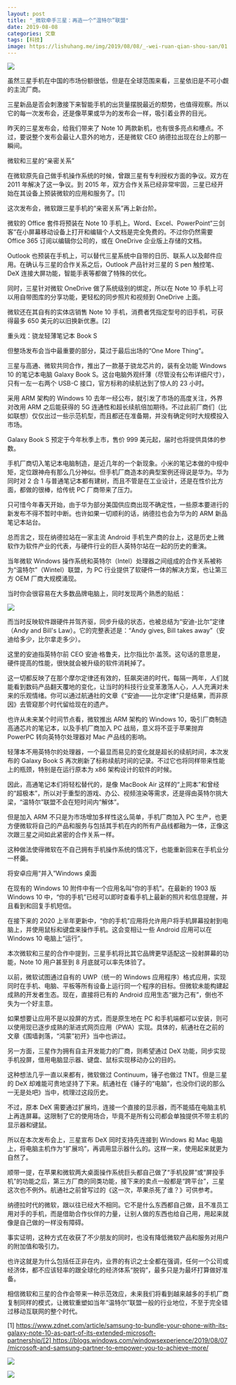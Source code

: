 ```yaml
---
layout: post
title: "_微软牵手三星：再造一个“温特尔”联盟"
date: 2019-08-08
categories: 文章
tags: [科技]
image: https://lishuhang.me/img/2019/08/08/_-wei-ruan-qian-shou-san/01.jpg
---
```


![](https://lishuhang.me/img/2019/08/08/_-wei-ruan-qian-shou-san/01.jpg)

虽然三星手机在中国的市场份额很低，但是在全球范围来看，三星依旧是不可小觑的主流厂商。

三星新品是否会刺激接下来智能手机的出货量摆脱最近的颓势，也值得观察。所以它的每一次发布会，还是像苹果或华为的发布会一样，吸引着业界的目光。

昨天的三星发布会，给我们带来了 Note 10 两款新机，也有很多亮点和槽点。不过，要说整个发布会最让人意外的地方，还是微软 CEO 纳德拉出现在台上的那一瞬间。

微软和三星的“亲密关系”

在微软原先自己做手机操作系统的时候，曾跟三星有专利授权方面的争议。双方在 2011 年解决了这一争议。到 2015 年，双方合作关系已经非常牢固，三星已经开始在其设备上预装微软的应用和服务了。[1]

这次发布会，微软跟三星手机的“亲密关系”再上新台阶。

微软的 Office 套件将预装在 Note 10 手机上。Word、Excel、PowerPoint“三剑客”在小屏幕移动设备上打开和编辑个人文档是完全免费的。不过你仍然需要 Office 365 订阅以编辑你公司的，或在 OneDrive 企业版上存储的文档。

Outlook 也预装在手机上，可以替代三星系统中自带的日历、联系人以及邮件应用。在确认与三星的合作关系之后，Outlook 产品针对三星的 S pen 触控笔、DeX 连接大屏功能，智能手表等都做了特殊的优化。

同时，三星针对微软 OneDrive 做了系统级别的绑定，所以在 Note 10 手机上可以用自带图库的分享功能，更轻松的同步照片和视频到 OneDrive 上面。

微软还在其自有的实体店销售 Note 10 手机，消费者凭指定型号的旧手机，可获得最多 650 美元的以旧换新优惠。[2]

重头戏：骁龙轻薄笔记本 Book S

但整场发布会当中最重要的部分，莫过于最后出场的“One More Thing”。

三星与高通、微软共同合作，推出了一款基于骁龙芯片的，装有全功能 Windows 10 的笔记本电脑 Galaxy Book S。这台电脑外观纤薄（尽管没有公布详细尺寸），只有一左一右两个 USB-C 接口，官方标称的续航达到了惊人的 23 小时。

采用 ARM 架构的 Windows 10 去年一经公布，就引发了市场的高度关注，外界对改用 ARM 之后能获得的 5G 连通性和超长续航倍加期待。不过此前厂商们（比如联想）仅仅出过一些示范机型，而且都还在准备期，并没有确定何时大规模投入市场。

Galaxy Book S 预定于今年秋季上市，售价 999 美元起，届时也将提供具体的参数。

手机厂商切入笔记本电脑制造，是近几年的一个新现象。小米的笔记本做的中规中矩，定位跟神舟有那么几分神似。但手机厂商造本的典型案例还得说是华为。华为同时对 2 合 1 与普通笔记本都有建树，而且不管是在工业设计，还是在性价比方面，都做的很棒，给传统 PC 厂商带来了压力。

只可惜今年春天开始，由于华为部分美国供应商出现不确定性，一些原本要进行的新发布不得不暂时中断。也许如果一切顺利的话，纳德拉也会为华为的 ARM 新品笔记本站台。

总而言之，现在纳德拉站在一家主流 Android 手机生产商的台上，这是历史上微软作为软件产业的代表，与硬件行业的巨人英特尔站在一起的历史的重演。

当年微软 Windows 操作系统和英特尔（Intel）处理器之间组成的合作关系被称为“温特尔”（Wintel）联盟，为 PC 行业提供了软硬件一体的解决方案，也让第三方 OEM 厂商大规模涌现。

当时你会很容易在大多数品牌电脑上，同时发现两个熟悉的贴纸：

![](https://lishuhang.me/img/2019/08/08/_-wei-ruan-qian-shou-san/02.jpg)

而当时反映软件跟硬件并驾齐驱，同步升级的状态，也被总结为“安迪-比尔”定律（Andy and Bill's Law）。它的完整表述是：“Andy gives, Bill takes away”（安迪给多少，比尔拿走多少）。

这里的安迪指英特尔前 CEO 安迪·格鲁夫，比尔指比尔·盖茨。这句话的意思是，硬件提高的性能，很快就会被升级的软件消耗掉了。

这一切都反映了在那个摩尔定律还有效的，狂飙突进的时代，每隔一两年，人们就能看到数码产品翻天覆地的变化，让当时的科技行业变革激荡人心，人人充满对未来的乐观情绪。你可以通过航通社的文章《“安迪——比尔定律”只是结果，而非原因》去管窥那个时代留给现在的遗产。

也许从未来某个时间节点看，微软推出 ARM 架构的 Windows 10，吸引厂商制造高通芯片的笔记本，以及手机厂商加入 PC 战局，意义将不亚于苹果抛弃 PowerPC 转向英特尔处理器对 Mac 产品线的影响。

轻薄本不用英特尔的处理器，一个最显而易见的变化就是超长的续航时间，本次发布的 Galaxy Book S 再次刷新了标称续航时间的记录。不过它也将同样带来性能上的瓶颈，特别是在运行原本为 x86 架构设计的软件的时候。

因此，高通笔记本们将轻松替代的，是像 MacBook Air 这样的“上网本”和曾经的“超极本”，所以对于重型的游戏、办公、视频渲染等需求，还是得由英特尔挑大梁，“温特尔”联盟不会在短时间内“解体”。

但是加入 ARM 不只是为市场增加多样性这么简单，手机厂商加入 PC 生产，也更方便微软将自己的产品和服务与包括其手机在内的所有产品线都融为一体，正像这次跟三星之间如此紧密的合作关系一样。

这种做法使得微软在不自己拥有手机操作系统的情况下，也能重新回来在手机业分一杯羹。

将安卓应用“并入”Windows 桌面

在现有的 Windows 10 附件中有一个应用名叫“你的手机”。在最新的 1903 版 Windows 10 中，“你的手机”已经可以即时查看手机上最新的照片和信息提醒，并且看到和回复手机短信。

在接下来的 2020 上半年更新中，“你的手机”应用将允许用户将手机屏幕投射到电脑上，并使用鼠标和键盘来操作手机。这会变相让一些 Android 应用可以在 Windows 10 电脑上“运行”。

本次微软和三星的合作中提到，三星手机将比其它品牌更早适配这一投射屏幕的功能，Note 10 用户甚至到 8 月底就可以率先体验了。

以前，微软试图通过自有的 UWP（统一的 Windows 应用程序）格式应用，实现同时在手机、电脑、平板等所有设备上运行同一个程序的目标。但微软未能构建起成熟的开发者生态。现在，直接将已有的 Android 应用生态“据为己有”，倒也不失为一个好主意。

如果想要让应用不是以投屏的方式，而是原生地在 PC 和手机端都可以安装，则可以使用现已逐步成熟的渐进式网页应用（PWA）实现。具体的，航通社在之前的文章《围墙剥落，“鸿蒙”初开》当中也讲过。

另一方面，三星作为拥有自主开发能力的厂商，则希望通过 DeX 功能，同步实现手机投屏，借用电脑显示器、键盘、鼠标实现移动办公的目的。

这种想法几乎一直以来都有，微软做过 Continuum，锤子也做过 TNT。但是三星的 DeX 却难能可贵地坚持了下来。航通社在《锤子的“电脑”，也没你们说的那么一无是处吧》当中，梳理过这段历史。

不过，原本 DeX 需要通过扩展坞，连接一个直接的显示器，而不能插在电脑主机上再连屏幕。这限制了它的使用场合，毕竟不是所有公司都会单独提供不带主机的显示器和键鼠。

所以在本次发布会上，三星宣布 DeX 同时支持先连接到 Windows 和 Mac 电脑上，将电脑主机作为“扩展坞”，再调用显示器什么的。这样一来，使用起来就更为自然了。

顺带一提，在苹果和微软两大桌面操作系统巨头都自己做了“手机投屏”或“屏投手机”的功能之后，第三方厂商的同类功能，接下来的卖点一般都是“跨平台”，三星这次也不例外。航通社之前曾写过的《这一次，苹果杀死了谁？》可供参考。

纳德拉时代的微软，跟以往已经大不相同。它不是什么东西都自己做，且不准员工用对手的手机，而是借助合作伙伴的力量，让别人做的东西也给自己用，用起来就像是自己做的一样没有障碍。

事实证明，这种方式在收获了不少朋友的同时，也没有降低微软产品和服务对用户的附加值和吸引力。

也许这就是为什么包括任正非在内，业界的有识之士全都在强调，任何一个公司或经济体，都不应该轻率的跟全球化的经济体系“脱钩”，最多只是为最坏打算做好准备。

相信微软和三星的合作会带来一种示范效应，未来我们将看到越来越多的手机厂商复制同样的模式，让微软重塑如当年“温特尔”联盟一般的行业地位，不至于完全错过移动互联网的整个时代。

[1] https://www.zdnet.com/article/samsung-to-bundle-your-phone-with-its-galaxy-note-10-as-part-of-its-extended-microsoft-partnership/[2] https://blogs.windows.com/windowsexperience/2019/08/07/microsoft-and-samsung-partner-to-empower-you-to-achieve-more/

![](https://lishuhang.me/img/2019/08/08/_-wei-ruan-qian-shou-san/03.png)

![](https://lishuhang.me/img/2019/08/08/_-wei-ruan-qian-shou-san/04.png)